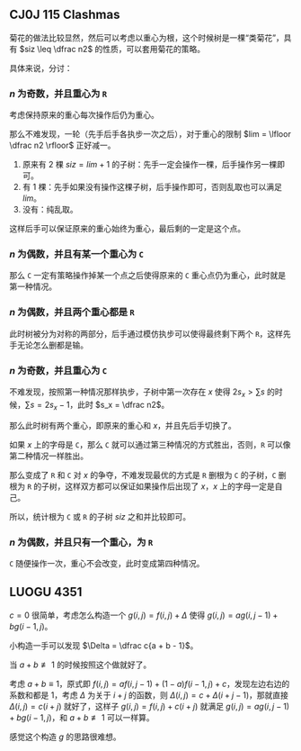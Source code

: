 ## CJ0J 115 Clashmas

菊花的做法比较显然，然后可以考虑以重心为根，这个时候树是一棵“类菊花”，具有 $siz \leq \dfrac n2$ 的性质，可以套用菊花的策略。

具体来说，分讨：

### $n$ 为奇数，并且重心为 `R`

考虑保持原来的重心每次操作后仍为重心。

那么不难发现，一轮（先手后手各执步一次之后），对于重心的限制 $lim = \lfloor \dfrac n2 \rfloor$ 正好减一。

1. 原来有 $2$ 棵 $siz = lim + 1$ 的子树：先手一定会操作一棵，后手操作另一棵即可。
1. 有 $1$ 棵：先手如果没有操作这棵子树，后手操作即可，否则乱取也可以满足 $lim$。
1. 没有：纯乱取。

这样后手可以保证原来的重心始终为重心，最后剩的一定是这个点。

### $n$ 为偶数，并且有某一个重心为 `C`

那么 `C` 一定有策略操作掉某一个点之后使得原来的 `C` 重心点仍为重心，此时就是第一种情况。

### $n$ 为偶数，并且两个重心都是 `R`

此时树被分为对称的两部分，后手通过模仿执步可以使得最终剩下两个 `R`，这样先手无论怎么删都是输。

### $n$ 为奇数，并且重心为 `C`

不难发现，按照第一种情况那样执步，子树中第一次存在 $x$ 使得 $2s_x \gt \sum s$ 的时候，$\sum s = 2s_x - 1$，此时 $s_x = \dfrac n2$。

那么此时树有两个重心，即原来的重心和 $x$，并且先后手切换了。

如果 $x$ 上的字母是 `C`，那么 `C` 就可以通过第三种情况的方式胜出，否则，`R` 可以像第二种情况一样胜出。

那么变成了 `R` 和 `C` 对 $x$ 的争夺，不难发现最优的方式是 `R` 删根为 `C` 的子树，`C` 删根为 `R` 的子树，这样双方都可以保证如果操作后出现了 $x$，$x$ 上的字母一定是自己。

所以，统计根为 `C` 或 `R` 的子树 $siz$ 之和并比较即可。

### $n$ 为偶数，并且只有一个重心，为 `R`

`C` 随便操作一次，重心不会改变，此时变成第四种情况。

## LUOGU 4351

$c = 0$ 很简单，考虑怎么构造一个 $g(i, j) = f(i, j) + \Delta$ 使得 $g(i, j) = ag(i, j - 1) + bg(i - 1, j)$。 

小构造一手可以发现 $\Delta = \dfrac c{a + b - 1}$。

当 $a + b \not\equiv 1$ 的时候按照这个做就好了。

考虑 $a + b \equiv 1$，原式即 $f(i, j) = af(i, j - 1) + (1 - a)f(i - 1, j) + c$，发现左边右边的系数和都是 1，考虑 $\Delta$ 为关于 $i + j$ 的函数，则 $\Delta(i, j) = c + \Delta(i + j - 1)$，那就直接 $\Delta(i, j) = c(i + j)$ 就好了，这样子 $g(i, j) = f(i, j) + c(i + j)$ 就满足 $g(i,j) = ag(i, j - 1) + bg(i - 1,j)$，和 $a + b \not\equiv 1$ 可以一样算。

感觉这个构造 $g$ 的思路很难想。